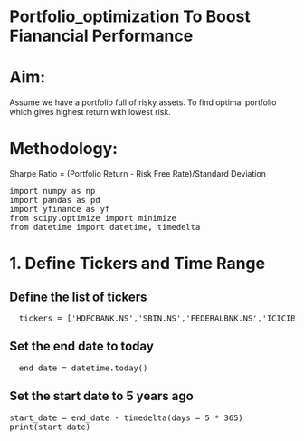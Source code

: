 # Portfolio_optimization To Boost Fianancial Performance

<div>

# Aim: 
Assume we have a portfolio full of risky assets. To find optimal portfolio which gives highest return with lowest risk.
</div>
<div>

# Methodology: 
Sharpe Ratio = (Portfolio Return - Risk Free Rate)/Standard Deviation
</div>

<pre>
import numpy as np
import pandas as pd
import yfinance as yf 
from scipy.optimize import minimize
from datetime import datetime, timedelta
</pre>

# 1. Define Tickers and Time Range

<h2>Define the list of tickers</h2>
<pre>
  tickers = ['HDFCBANK.NS','SBIN.NS','FEDERALBNK.NS','ICICIBANK.NS','AXISBANK.NS']
</pre>

<h2>Set the end date to today</h2>
<pre>
  end_date = datetime.today()
</pre>

<h2>Set the start date to 5 years ago</h2>
<pre>
start_date = end_date - timedelta(days = 5 * 365)
print(start_date)
</pre>

